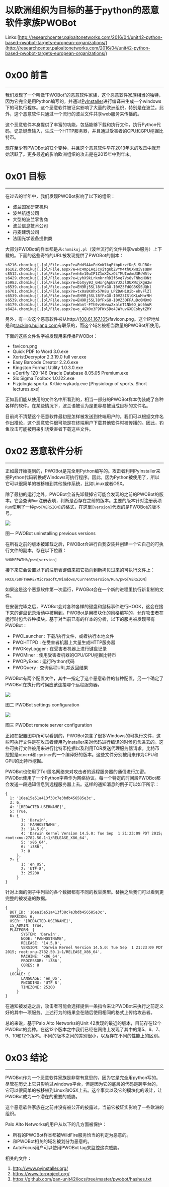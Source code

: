 # 以欧洲组织为目标的基于python的恶意软件家族PWOBot

Links:[http://researchcenter.paloaltonetworks.com/2016/04/unit42-python-based-pwobot-targets-european-organizations/](http://researchcenter.paloaltonetworks.com/2016/04/unit42-python-based-pwobot-targets-european-organizations/)

0x00 前言
=======

* * *

我们发现了一个叫做“PWOBot”的恶意软件家族，这个恶意软件家族相当的独特，因为它完全是用Python编写的，并通过[PyInstaller](http://www.pyinstaller.org/)进行编译来生成一个windows下的可执行程序。这个恶意软件被证实影响了大量的欧洲组织，特别是在波兰。此外，这个恶意软件只通过一个流行的波兰文件共享web服务来传播的。

这个恶意软件本身提供了丰富的功能，包括能够下载和执行文件，执行Python代码，记录键盘输入，生成一个HTTP服务器，并且通过受害者的CPU和GPU挖掘比特币。

现在至少有PWOBot的12个变种，并且这个恶意软件早在2013年末的攻击中就开始活跃了。更多最近的影响欧洲组织的攻击是在2015年中到年末。

0x01 目标
=======

* * *

在过去的半年中，我们发现PWOBot影响了以下的组织：

*   波兰国家研究机构
*   波兰航运公司
*   大型的波兰零售商
*   波兰信息技术公司
*   丹麦建筑公司
*   法国光学设备提供商

大部分PWOBot的样本都是从`chomikuj.pl`（波兰流行的文件共享web服务）上下载的。下面的这些奇特的URL被发现提供了PWOBot的副本：

```
s6216.chomikuj[.]pl/File.aspx?e=Pdd9AAxFcKmWlkqPtbpUrzfDq5_SUJBOz
s6102.chomikuj[.]pl/File.aspx?e=Hc4mp1AqJcyitgKbZvYM4th0XwQiVsQDW
s8512.chomikuj[.]pl/File.aspx?e=h6v10uIP1Z1mX2szQLTMUIoAmU3RcW5tv
s6429.chomikuj[.]pl/File.aspx?e=LyhX9kLrkmkrrRDIf6vq7Vs8vFNhqHONt
s5983.chomikuj[.]pl/File.aspx?e=b5Xyy93_GHxrgApU8YJXJlOUXWxjXgW2w
s6539.chomikuj[.]pl/File.aspx?e=EH9Rj5SLl8fFxGU-I0VZ3FdOGBKSSUQhl
s6701.chomikuj[.]pl/File.aspx?e=tx0a8KUhx57K8u_LPZDAH18ib-ehvFlZl
s6539.chomikuj[.]pl/File.aspx?e=EH9Rj5SLl8fFxGU-I0VZ3ISlGKLuMnr9H
s6539.chomikuj[.]pl/File.aspx?e=EH9Rj5SLl8fFxGU-I0VZ3OFFAuDc0M9m0
s6179.chomikuj[.]pl/File.aspx?e=Want-FTh0vz6www2xalnT1Nk6O_Wc6huR
s6424.chomikuj[.]pl/File.aspx?e=o_4Gk0x3F9FWxSDo4JWYuvGXDCsbytZMY

```

另外，有一次这个恶意软件被从http://[108.61.167.105](https://www.virusbook.cn/ip/108.61.167.105)/favicon.png。这个IP地址是和[tracking.huijang.com](https://www.virusbook.cn/domain/tracking.huijang.com)有联系的，而这个域名被相当数量的PWOBot所使用。

下面的这些文件名字被发现用来传播PWOBot：

*   favicon.png
*   Quick PDF to Word 3.0.exe
*   XoristDecryptor 2.3.19.0 full ver.exe
*   Easy Barcode Creator 2.2.6.exe
*   Kingston Format Utility 1.0.3.0.exe
*   uCertify 1Z0-146 Oracle Database 8.05.05 Premium.exe
*   Six Sigma Toolbox 1.0.122.exe
*   Fizjologia sportu. Krtkie wykady.exe [Physiology of sports. Short lectures.exe]

正如我们能从使用的文件名中所看到的，相当一部分的PWOBot样本伪装成了各种各样的软件。在某些情况下，波兰语被认为是更容易被当成目标的文件名。

目前尚不清楚这个恶意软件最初是怎样被发送到终端用户的。我们可以根据文件名作出推论，这个恶意软件很可能是在终端用户下载其他软件时被传播的。因此，钓鱼攻击可能被用来引诱受害者下载这些文件。

0x02 恶意软件分析
===========

* * *

正如最开始提到的，PWOBot是完全用Python编写的。攻击者利用PyInstaller来把Python代码转换成Windows可执行程序。因此，因为Python被使用了，所以它可以很简单的被移植到其他操作系统，比如Linux或者OSX。

除了最初的运行之外，PWOBot会首先卸载掉它可能会发现的之前的PWOBot的版本。它会查询`Run`注册表项，判断是否存在之前的版本。主要的版本针对注册表项`Run`使用了一种`pwo[VERSION]`的格式，在这里`[version]`代表的是PWOBot的版本号。

![](http://drops.javaweb.org/uploads/images/e965c744d52934ab3db38679ef3f01639281f417.jpg)

图一 PWOBot uninstalling previous versions

在所有之前的版本被卸载之后，PWOBot会进行自我安装并创建一个它自己的可执行文件的副本，存在以下位置：

`%HOMEPATH%/pwo[version]`

接下来它会设置以下的注册表键值来把它指向到新拷贝过来的可执行文件上：

`HKCU/SOFTWARE/Microsoft/Windows/CurrentVersion/Run/pwo[VERSION]`

如果这是这个恶意软件第一次运行，PWOBot会在一个新的进程里执行新复制的文件。

在安装完毕之后，PWOBot会对各种各样的键盘和鼠标事件进行HOOK，这会在接下来的键盘记录活动中被用到。PWOBot是用模块化的风格编写的，允许攻击者在运行时包含各种模块。基于对当前已有的样本的分析，以下的服务被发现带有PWOBot：

*   PWOLauncher : 下载/执行文件，或者执行本地文件
*   PWOHTTPD : 在受害者机器上大量生成HTTP服务器
*   PWOKeyLogger : 在受害者机器上进行键盘记录
*   PWOMiner : 使用受害者机器的CPU/GPU挖掘比特币
*   PWOPyExec : 运行Python代码
*   PWOQuery : 查询远程URL并返回结果

PWOBot有两个配置文件，其中一指定了这个恶意软件的各种配置，另一个确定了PWOBot在执行的时候应该连接哪个远程服务器。

![](http://drops.javaweb.org/uploads/images/dd0d8025e7c22d50845b8bb43d03e79a13bc6af1.jpg)

图二 PWOBot settings configuration

![](http://drops.javaweb.org/uploads/images/46822739725c3899cd3733adc93db18c38aba5f7.jpg)

图三 PWOBot remote server configuration

正如在配置图中所可以看到的，PWOBot包含了很多Windows的可执行文件，这些可执行文件是在攻击者使用PyInstaller来对代码进行编译的时候包含进去的。这些可执行文件被用来进行比特币挖掘以及利用TOR发送代理服务器请求。比特币挖掘是`minerd`和`cgminer`的一个编译好的版本。这些文件分别被用来作为CPU和GPU的比特币挖掘。

PWOBot也使用了Tor匿名网络来对攻击者的远程服务器的通信进行加密。PWOBot使用了一个Python字典作为网络协议。每一个特定的时间段PWOBot都会发送一段通知信息到远程服务器上去。这样的通知消息的例子可以如下所示：

```
{
  1: '16ea15e51a413f38c7e3bdb456585e3c', 
  3: 6, 
  4: '[REDACTED-USERNAME]', 
  5: True, 
  6: {
       1: 'Darwin', 
       2: 'PANHOSTNAME', 
       3: '14.5.0', 
       4: 'Darwin Kernel Version 14.5.0: Tue Sep  1 21:23:09 PDT 2015; root:xnu-2782.50.1~1/RELEASE_X86_64', 
       5: 'x86_64', 
       6: 'i386', 
       7: 8
     }, 
  7: {
       1: 'en_US', 
       2: 'UTF-8', 
       3: 25200
     }
}

```

针对上面的例子中列举的各个数据都有不同的枚举类型。替换之后我们可以看到更完整的被发送的数据。

```
{
  BOT_ID: '16ea15e51a413f38c7e3bdb456585e3c', 
  VERSION: 6, 
  USER: '[REDACTED-USERNAME]', 
  IS_ADMIN: True, 
  PLATFORM: {
       SYSTEM: 'Darwin', 
       NODE: 'PANHOSTNAME', 
       RELEASE: '14.5.0', 
       VERSION: 'Darwin Kernel Version 14.5.0: Tue Sep  1 21:23:09 PDT 2015; root:xnu-2782.50.1~1/RELEASE_X86_64', 
       MACHINE: 'x86_64', 
       PROCESSOR: 'i386', 
       CORES: 8
     }, 
  LOCALE: {
       LANGUAGE: 'en_US', 
       ENCODING: 'UTF-8', 
       TIMEZONE: 25200
     }
}

```

在通知被发送之后，攻击者可能会选择提供一条指令来让PWOBot来执行之前定义好的其中一项服务。上述行为的结果会在随后使用相同的格式上传给攻击者。

总的来说，基于Palo Alto Networks的Unit 42发现的最近的版本，目前存在12个PWOBot的变种。在这12个版本之中我们已经在网络上发现了其中的第5、6、7、9、10和12个版本。不同的版本之间的差别很小，以及存在不同的性能上的区别。

0x03 结论
=======

* * *

PWOBot作为一个恶意软件家族是非常有意思的，因为它是完全用python写的。尽管在历史上它只影响过windows平台，但是因为它的底层的代码是跨平台的，它可以很简单的被移植到Linux和OSX上去。这个事实以及它的模块化的设计，让PWOBot成为一个潜在的重要的威胁。

这个恶意软件家族在之前并没有被公开的披露过。当前它被证实影响了一些欧洲的组织。

Palo Alto Networks的用户从以下的几方面被保护：

*   所有的PWOBot样本都被WildFire服务恰当的判定为恶意的。
*   和PWOBot相关的域名被划分为恶意的。
*   AutoFocus用户可以使用PWOBot tag来监控这次威胁。

相关的文件：

1.  http://www.pyinstaller.org/
2.  https://www.torproject.org/
3.  https://github.com/pan-unit42/iocs/tree/master/pwobot/hashes.txt